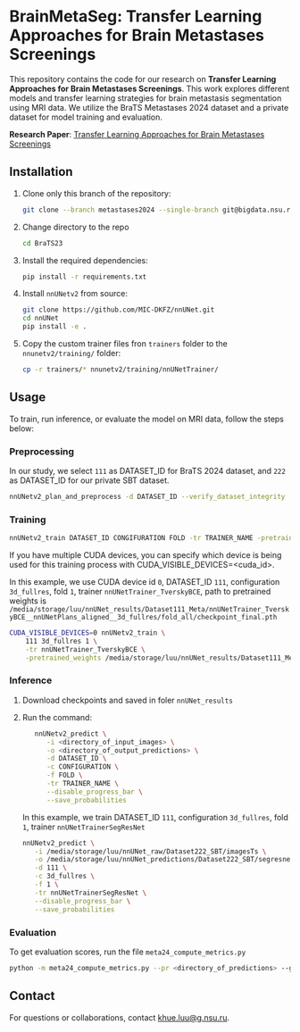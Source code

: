# BrainMetaSeg: Transfer Learning Approaches for Brain Metastases Screenings

This repository contains the code for our research on **Transfer Learning Approaches for Brain Metastases Screenings**. This work explores different models and transfer learning strategies for brain metastasis segmentation using MRI data. We utilize the BraTS Metastases 2024 dataset and a private dataset for model training and evaluation.

**Research Paper**: [Transfer Learning Approaches for Brain Metastases Screenings](https://www.mdpi.com/2227-9059/12/11/2561)

## Installation

1. Clone only this branch of the repository:
   ```bash
   git clone --branch metastases2024 --single-branch git@bigdata.nsu.ru:medical/BraTS23.git
   ```

2. Change directory to the repo
   ```bash
   cd BraTS23
   ```

3. Install the required dependencies:
   ```bash
   pip install -r requirements.txt
   ```

4. Install `nnUNetv2` from source:
   ```bash
   git clone https://github.com/MIC-DKFZ/nnUNet.git
   cd nnUNet
   pip install -e .
   ```

5. Copy the custom trainer files fron `trainers` folder to the `nnunetv2/training/` folder:
   ```bash
   cp -r trainers/* nnunetv2/training/nnUNetTrainer/
   ```

## Usage

To train, run inference, or evaluate the model on MRI data, follow the steps below:

### Preprocessing

In our study, we select `111` as DATASET_ID for BraTS 2024 dataset, and `222` as DATASET_ID for our private SBT dataset.

```bash
nnUNetv2_plan_and_preprocess -d DATASET_ID --verify_dataset_integrity
```

### Training

```bash
nnUNetv2_train DATASET_ID CONGIFURATION FOLD -tr TRAINER_NAME -pretrained_weights <path_to_pretrained_weights>
```

If you have multiple CUDA devices, you can specify which device is being used for this training process with CUDA_VISIBLE_DEVICES=<cuda_id>.

In this example, we use CUDA device id `0`, DATASET_ID `111`, configuration `3d_fullres`, fold `1`, trainer `nnUNetTrainer_TverskyBCE`, path to pretrained weights is `/media/storage/luu/nnUNet_results/Dataset111_Meta/nnUNetTrainer_TverskyBCE__nnUNetPlans_aligned__3d_fullres/fold_all/checkpoint_final.pth`

```bash
CUDA_VISIBLE_DEVICES=0 nnUNetv2_train \
    111 3d_fullres 1 \
    -tr nnUNetTrainer_TverskyBCE \
    -pretrained_weights /media/storage/luu/nnUNet_results/Dataset111_Meta/nnUNetTrainer_TverskyBCE__nnUNetPlans_aligned__3d_fullres/fold_all/checkpoint_final.pth
```

### Inference

1. Download checkpoints and saved in foler `nnUNet_results`
2. Run the command:

   ```bash
      nnUNetv2_predict \
         -i <directory_of_input_images> \
         -o <directory_of_output_predictions> \
         -d DATASET_ID \
         -c CONFIGURATION \
         -f FOLD \
         -tr TRAINER_NAME \
         --disable_progress_bar \
         --save_probabilities
   ```

   In this example, we train DATASET_ID `111`, configuration `3d_fullres`, fold `1`, trainer `nnUNetTrainerSegResNet`

   ```bash
   nnUNetv2_predict \
      -i /media/storage/luu/nnUNet_raw/Dataset222_SBT/imagesTs \
      -o /media/storage/luu/nnUNet_predictions/Dataset222_SBT/segresnet_finetune_preds/fold_1 \
      -d 111 \
      -c 3d_fullres \
      -f 1 \
      -tr nnUNetTrainerSegResNet \
      --disable_progress_bar \
      --save_probabilities
   ```

### Evaluation

To get evaluation scores, run the file `meta24_compute_metrics.py`

```bash
python -m meta24_compute_metrics.py --pr <directory_of_predictions> --gt <directory_of_ground_truths> --out <path_to_output_csv_file>
```

## Contact

For questions or collaborations, contact [khue.luu@g.nsu.ru](mailto:khue.luu@g.nsu.ru).
